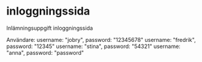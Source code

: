 # inloggningssida
Inlämningsuppgift inloggningssida

Användare:
username: "jobry", password: "12345678"
username: "fredrik", password: "12345"
username: "stina", password: "54321"
username: "anna", password: "password"
